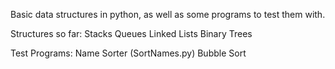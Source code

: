 Basic data structures in python, as well as some programs to test them with.

Structures so far:
Stacks
Queues
Linked Lists
Binary Trees

Test Programs:
Name Sorter (SortNames.py)
Bubble Sort
